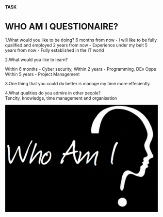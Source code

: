**TASK**


 # WHO AM I QUESTIONAIRE?


1.What would you like to be doing? 
6 months from now - I will like to be fully qualified and employed
2 years from now - Experience under my belt
5 years from now - Fully established in the IT world

2.What would you like to learn? 

Within 6 months - Cyber security, 
Within 2 years  - Programming, DEv Opps
Within 5 years  - Project Management 

3.One thing that you could do better is manage my time more effeciently. 

4.What qualities do you admire in other people?  
Tencity, knowledge, time management and organisation



![alt text](image1.png)